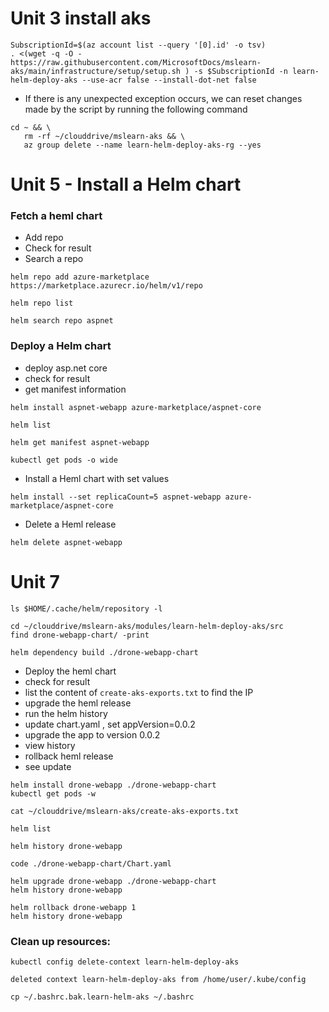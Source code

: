 # Unit 3 install aks

```
SubscriptionId=$(az account list --query '[0].id' -o tsv)
. <(wget -q -O - https://raw.githubusercontent.com/MicrosoftDocs/mslearn-aks/main/infrastructure/setup/setup.sh ) -s $SubscriptionId -n learn-helm-deploy-aks --use-acr false --install-dot-net false
```
- If there is any unexpected exception occurs, we can reset changes made by the script by running the following command
```
cd ~ && \
   rm -rf ~/clouddrive/mslearn-aks && \
   az group delete --name learn-helm-deploy-aks-rg --yes
```

# Unit 5 - Install a Helm chart
### Fetch a heml chart
- Add repo
- Check for result
- Search a repo

```
helm repo add azure-marketplace https://marketplace.azurecr.io/helm/v1/repo

helm repo list

helm search repo aspnet
```

### Deploy a Helm chart
- deploy asp.net core
- check for result
- get manifest information
```
helm install aspnet-webapp azure-marketplace/aspnet-core

helm list

helm get manifest aspnet-webapp

kubectl get pods -o wide
```

- Install a Heml chart with set values
```
helm install --set replicaCount=5 aspnet-webapp azure-marketplace/aspnet-core
```

- Delete a Heml release
```
helm delete aspnet-webapp
```

# Unit 7 

```
ls $HOME/.cache/helm/repository -l

cd ~/clouddrive/mslearn-aks/modules/learn-helm-deploy-aks/src
find drone-webapp-chart/ -print

helm dependency build ./drone-webapp-chart
```

- Deploy the heml chart
- check for result
- list the content of `create-aks-exports.txt` to find the IP
- upgrade the heml release
- run the helm history
- update chart.yaml , set appVersion=0.0.2
- upgrade the app to version 0.0.2
- view history
- rollback heml release
- see update

```
helm install drone-webapp ./drone-webapp-chart
kubectl get pods -w

cat ~/clouddrive/mslearn-aks/create-aks-exports.txt

helm list

helm history drone-webapp

code ./drone-webapp-chart/Chart.yaml

helm upgrade drone-webapp ./drone-webapp-chart
helm history drone-webapp

helm rollback drone-webapp 1
helm history drone-webapp
```

### Clean up resources:
```
kubectl config delete-context learn-helm-deploy-aks

deleted context learn-helm-deploy-aks from /home/user/.kube/config

cp ~/.bashrc.bak.learn-helm-aks ~/.bashrc
```